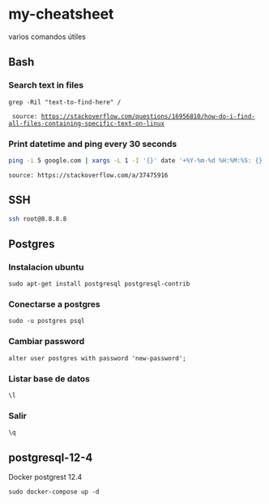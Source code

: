 # my-cheatsheet
varios comandos útiles

## Bash
### Search text in files

```grep -Ril "text-to-find-here" / ```

<code> source: https://stackoverflow.com/questions/16956810/how-do-i-find-all-files-containing-specific-text-on-linux </code>

### Print datetime and ping every 30 seconds
```bash
ping -i 5 google.com | xargs -L 1 -I '{}' date '+%Y-%m-%d %H:%M:%S: {}'
```
```source: https://stackoverflow.com/a/37475916```

## SSH
```bash
ssh root@8.8.8.8
```


## Postgres

### Instalacion ubuntu
```sudo apt-get install postgresql postgresql-contrib```

### Conectarse a postgres
```sudo -u postgres psql```

### Cambiar password
```alter user postgres with password 'new-password';```

### Listar base de datos
```\l```

### Salir
```\q```

## postgresql-12-4
Docker postgrest 12.4

```sudo docker-compose up -d```


